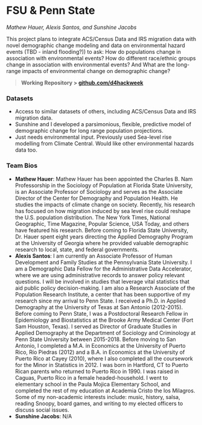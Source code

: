# FSU & Penn State
*Mathew Hauer, Alexis Santos, and Sunshine Jacobs*

This project plans to integrate ACS/Census Data and IRS migration data with novel demographic change modeling and data on environmental hazard events (TBD - inland flooding?)) to ask:   How do populations change in association with environmental events?  How do different race/ethnic groups change in association with environmental events? And What are the long-range impacts of environmental change on demographic change?

>**Working Repository > [github.com/d4hackweek](https://github.com/d4hackweek)**

### Datasets

- Access to similar datasets of others, including ACS/Census Data and IRS migration data.
- Sunshine and I developed a parsimonious, flexible, predictive model of demographic change for long range population projections. 
- Just needs environmental input. Previously used Sea-level rise modelling from Climate Central. Would like other environmental hazards data too.

### Team Bios

- **Mathew Hauer**: Mathew Hauer has been appointed the Charles B. Nam Professorship in the Sociology of Population at Florida State University, is an Associate Professor of Sociology and serves as the Associate Director of the Center for Demography and Population Health. He studies the impacts of climate change on society. Recently, his research has focused on how migration induced by sea level rise could reshape the U.S. population distribution. The New York Times, National Geographic, Time Magazine, Popular Science, USA Today, and others have featured his research. Before coming to Florida State University, Dr. Hauer spent eight years directing the Applied Demography Program at the University of Georgia where he provided valuable demographic research to local, state, and federal governments.
- **Alexis Santos**: I am currently an Associate Professor of Human Development and Family Studies at the Pennsylvania State University. I am a Demographic Data Fellow for the Administrative Data Accelerator, where we are using administrative records to answer policy relevant questions. I will be involved in studies that leverage vital statistics that aid public policy decision-making.  I am also a Research Associate of the Population Research Institute, a center that has been supportive of my research since my arrival to Penn State. I received a Ph.D. in Applied Demography at the University of Texas at San Antonio (2012-2015). Before coming to Penn State, I was a Postdoctoral Research Fellow in Epidemiology and Biostatistics at the Brooke Army Medical Center (Fort Sam Houston, Texas). I served as Director of Graduate Studies in Applied Demography at the Department of Sociology and Criminology at Penn State University between 2015-2018. Before moving to San Antonio, I completed a M.A. in Economics at the University of Puerto Rico, Río Piedras (2012) and a B.A. in Economics at the University of Puerto Rico at Cayey (2010), where I also completed all the coursework for the Minor in Statistics in 2012. I was born in Hartford, CT to Puerto Rican parents who returned to Puerto Rico in 1990. I was raised in Caguas, Puerto Rico in a female headed-household. I went to elementary school in the Paula Mojica Elementary School, and completed the rest of my education at Academia Cristo the los Milagros. Some of my non-academic interests include: music, history, salsa, reading Snoopy, board games, and writing to my elected officers to discuss social issues.
- **Sunshine Jacobs**: N/A